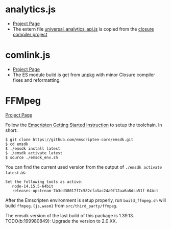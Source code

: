 # analytics.js

* [Project Page](https://developers.google.com/analytics/devguides/collection/analyticsjs)
* The extern file [universal_analytics_api.js](https://github.com/google/closure-compiler/blob/4327b35e038666593b0c72f90e75c4f33fc7a060/contrib/externs/universal_analytics_api.js) is copied from the [closure compiler project](https://github.com/google/closure-compiler)

# comlink.js

* [Project Page](https://github.com/GoogleChromeLabs/comlink)
* The ES module build is get from [unpkg](https://unpkg.com/comlink@4.2.0/dist/esm/comlink.js) with minor Closure compiler fixes and reformatting.

# FFMpeg

[Project Page](https://www.ffmpeg.org/)

Follow the [Emscripten Getting Started Instruction](https://emscripten.org/docs/getting_started/downloads.html) to setup the toolchain. In short:

```shell
$ git clone https://github.com/emscripten-core/emsdk.git
$ cd emsdk
$ ./emsdk install latest
$ ./emsdk activate latest
$ source ./emsdk_env.sh
```

You can find the current used version from the output of `./emsdk activate latest` as:

```
Set the following tools as active:
   node-14.15.5-64bit
   releases-upstream-7b3cd38017f7c582cfa3ac24a9f12aa6a8dca51f-64bit
```

After the Emscripten environment is setup properly, run `build_ffmpeg.sh` will build `ffmpeg.{js,wasm}` from `src/third_party/ffmpeg`.

The emsdk version of the last build of this package is 1.39.13. TODO(b:199980849): Upgrade the version to 2.0.XX.
